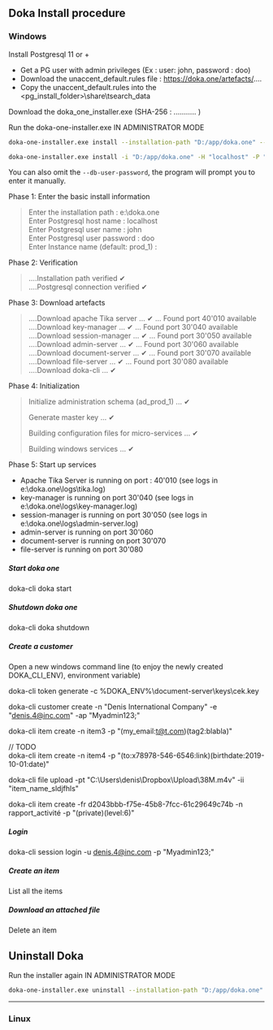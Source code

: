 ## Doka Install procedure

### Windows

Install Postgresql 11 or +

* Get a PG user with admin privileges (Ex : user: john, password : doo)
* Download the unaccent_default.rules file : https://doka.one/artefacts/....
* Copy the  unaccent_default.rules  into the  <pg_install_folder>\share\tsearch_data

Download the doka_one_installer.exe (SHA-256 : ........... )

Run the doka-one-installer.exe  IN ADMINISTRATOR MODE

```bash
doka-one-installer.exe install --installation-path "D:/app/doka.one" --db-host "localhost" --db-port "5432" --db-user-name "john" --db-user-password "doo" --instance-name "test_2" --release-number "0.1.0"

doka-one-installer.exe install -i "D:/app/doka.one" -H "localhost" -P "5432" -u "john" -p "doo" -I "test_2" -r "0.1.0"
```

You can also omit the `--db-user-password`, the program will prompt you to enter it manually.

Phase 1: Enter the basic install information 

> Enter the installation path :  e:\doka.one <br>
> Enter Postgresql host name : localhost <br>
> Enter Postgresql user name : john<br>
> Enter Postgresql user password : doo<br>
> Enter Instance name (default: prod_1) :<br>

Phase 2: Verification 

> ....Installation path verified ✔<br>
> ....Postgresql connection verified ✔<br>

Phase 3: Download artefacts

> ....Download apache Tika server ... ✔ ... Found port 40'010 available<br>
> ....Download key-manager ... ✔ ... Found port 30'040 available<br>
> ....Download session-manager ... ✔ ... Found port 30'050 available<br>
> ....Download admin-server ... ✔ ... Found port 30'060 available<br>
> ....Download document-server ... ✔ ... Found port 30'070 available<br>
> ....Download file-server ... ✔ ... Found port 30'080 available<br>
> ....Download doka-cli ... ✔<br>

Phase 4: Initialization

> Initialize administration schema (ad_prod_1) ... ✔<br>
> 
> Generate master key ... ✔ <br>
> 
> Building configuration files for micro-services ... ✔<br>
>
> Building windows services ... ✔<br>

Phase 5: Start up services

* Apache Tika Server is running on port : 40'010 (see logs in e:\doka.one\logs\\tika.log) <br>
* key-manager is running on port 30'040 (see logs in e:\doka.one\logs\key-manager.log) <br>
* session-manager is running on port 30'050 (see logs in e:\doka.one\logs\admin-server.log) <br>
* admin-server is running on port 30'060  <br>
* document-server is running on port 30'070 <br>
* file-server is running on port 30'080  <br>

##### Start doka one

doka-cli doka start

##### Shutdown doka one

doka-cli doka shutdown

##### Create a customer

Open a new windows command line (to enjoy the newly created DOKA_CLI_ENV), environment variable)

doka-cli token generate -c %DOKA_ENV%\document-server\keys\cek.key

doka-cli customer create -n "Denis International Company" -e "denis.4@inc.com" -ap "Myadmin123;"

doka-cli item create -n item3 -p "(my_email:t@t.com)(tag2:blabla)"

// TODO  
doka-cli item create -n item4 -p "(to:x78978-546-6546:link)(birthdate:2019-10-01:date)"

doka-cli file upload -pt "C:\Users\denis\Dropbox\Upload\38M.m4v" -ii "item_name_sldjfhls"

doka-cli item create -fr d2043bbb-f75e-45b8-7fcc-61c29649c74b -n rapport_activité -p "(private)(level:6)"

##### Login

doka-cli session login -u denis.4@inc.com  -p "Myadmin123;"

##### Create an item

List all the items

##### Download an attached file

Delete an item

## Uninstall Doka

Run the installer again IN ADMINISTRATOR MODE

````bash
doka-one-installer.exe uninstall --installation-path "D:/app/doka.one" 
````

---

### Linux

